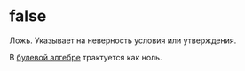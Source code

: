 # false

Ложь. Указывает на неверность условия или утверждения.

В [булевой алгебре](https://w.wiki/9XPW) трактуется как ноль.